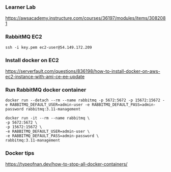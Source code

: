 ### Learner Lab
https://awsacademy.instructure.com/courses/36197/modules/items/3082081

### RabbitMQ EC2
```
ssh -i key.pem ec2-user@54.149.172.209
```

### Install docker on EC2
https://serverfault.com/questions/836198/how-to-install-docker-on-aws-ec2-instance-with-ami-ce-ee-update

### Run RabbitMQ docker container

```
docker run --detach --rm --name rabbitmq -p 5672:5672 -p 15672:15672 -e RABBITMQ_DEFAULT_USER=admin-user -e RABBITMQ_DEFAULT_PASS=admin-password rabbitmq:3.11-management
```

```
docker run -it --rm --name rabbitmq \
-p 5672:5672 \
-p 15672:15672 \
-e RABBITMQ_DEFAULT_USER=admin-user \
-e RABBITMQ_DEFAULT_PASS=admin-password \
rabbitmq:3.11-management
```

### Docker tips
https://typeofnan.dev/how-to-stop-all-docker-containers/